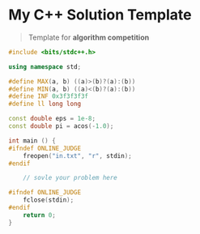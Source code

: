 # My C++ Solution Template

> Template for **algorithm competition**

```cpp
#include <bits/stdc++.h>

using namespace std;

#define MAX(a, b) ((a)>(b)?(a):(b))
#define MIN(a, b) ((a)<(b)?(a):(b))
#define INF 0x3f3f3f3f
#define ll long long

const double eps = 1e-8;
const double pi = acos(-1.0);

int main () {
#ifndef ONLINE_JUDGE
    freopen("in.txt", "r", stdin);
#endif

    // sovle your problem here

#ifndef ONLINE_JUDGE
    fclose(stdin);
#endif
    return 0;
}
```